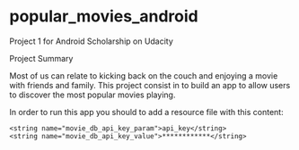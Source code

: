 # popular_movies_android
Project 1 for Android Scholarship on Udacity

Project Summary

Most of us can relate to kicking back on the couch and enjoying a movie with friends and family. This project consist in to build an app to allow users to discover the most popular movies playing.

In order to run this app you should to add a resource file with this content:



<resources>

    <string name="movie_db_api_key_param">api_key</string>
    <string name="movie_db_api_key_value">************</string>

</resources>
